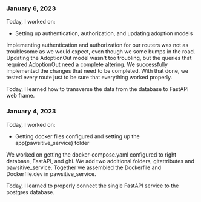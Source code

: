 ### January 6, 2023

Today, I worked on:

* Setting up authentication, authorization, and updating adoption models

Implementing authentication and authorization for our routers was not as troublesome as we would expect, even though we some bumps in the road. Updating the AdoptionOut model wasn't too troubling, but the queries that required AdoptionOut need a complete altering. We successfully implemented the changes that need to be completed. With that done, we tested every route just to be sure that everything worked properly.

Today, I learned how to transverse the data from the database to FastAPI web frame.

### January 4, 2023

Today, I worked on:

* Getting docker files configured and setting up the app(pawsitive_service) folder

We worked on getting the docker-compose.yaml configured to right database, FastAPI, and ghi. We add two additional folders, gitattributes and pawsitive_service. Together we assembled the Dockerfile and Dockerfile.dev in pawsitive_service.

Today, I learned to properly connect the single FastAPI service to the postgres database.
